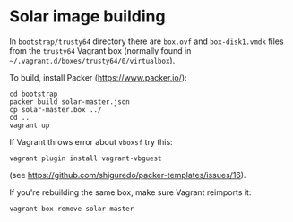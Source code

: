 # Solar image building

In `bootstrap/trusty64` directory there are `box.ovf` and `box-disk1.vmdk`
files from the `trusty64` Vagrant box (normally found in
 `~/.vagrant.d/boxes/trusty64/0/virtualbox`).

To build, install Packer (https://www.packer.io/):
```
cd bootstrap
packer build solar-master.json
cp solar-master.box ../
cd ..
vagrant up
```

If Vagrant throws error about `vboxsf` try this:
```
vagrant plugin install vagrant-vbguest
```
(see https://github.com/shiguredo/packer-templates/issues/16).

If you're rebuilding the same box, make sure Vagrant reimports it:
```
vagrant box remove solar-master
```